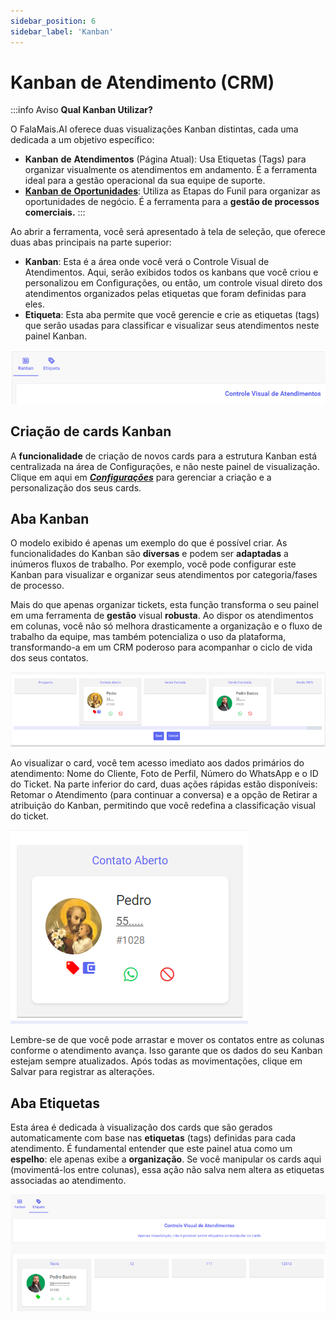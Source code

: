 ```yaml
---
sidebar_position: 6
sidebar_label: 'Kanban'
---
```


# Kanban de Atendimento (CRM)

:::info Aviso
**Qual Kanban Utilizar?**

O FalaMais.AI oferece duas visualizações Kanban distintas, cada uma dedicada a um objetivo específico:

- **Kanban** **de** **Atendimentos** (Página Atual): Usa Etiquetas (Tags) para organizar visualmente os atendimentos em andamento. É a ferramenta ideal para a gestão operacional da sua equipe de suporte.
- [**Kanban** **de** **Oportunidades**](funil.md): Utiliza as Etapas do Funil para organizar as oportunidades de negócio. É a ferramenta para a **gestão de processos comerciais.**
:::

Ao abrir a ferramenta, você será apresentado à tela de seleção, que oferece duas abas principais na parte superior:

- **Kanban**: Esta é a área onde você verá o Controle Visual de Atendimentos. Aqui, serão exibidos todos os kanbans que você criou e personalizou em Configurações, ou então, um controle visual direto dos atendimentos organizados pelas etiquetas que foram definidas para eles.
- **Etiqueta**: Esta aba permite que você gerencie e crie as etiquetas (tags) que serão usadas para classificar e visualizar seus atendimentos neste painel Kanban.

![alt text](assetsK/image.png)

## Criação de cards Kanban

A **funcionalidade** de criação de novos cards para a estrutura Kanban está centralizada na área de Configurações, e não neste painel de visualização. Clique em aqui em [***Configurações***](config.md) para gerenciar a criação e a personalização dos seus cards.

## Aba Kanban

O modelo exibido é apenas um exemplo do que é possível criar. As funcionalidades do Kanban são **diversas** e podem ser **adaptadas** a inúmeros fluxos de trabalho. Por exemplo, você pode configurar este Kanban para visualizar e organizar seus atendimentos por categoria/fases de processo.

Mais do que apenas organizar tickets, esta função transforma o seu painel em uma ferramenta de **gestão** visual **robusta**. Ao dispor os atendimentos em colunas, você não só melhora drasticamente a organização e o fluxo de trabalho da equipe, mas também potencializa o uso da plataforma, transformando-a em um CRM poderoso para acompanhar o ciclo de vida dos seus contatos.

![alt text](assetsK/image-1.png)

Ao visualizar o card, você tem acesso imediato aos dados primários do atendimento: Nome do Cliente, Foto de Perfil, Número do WhatsApp e o ID do Ticket. Na parte inferior do card, duas ações rápidas estão disponíveis: Retomar o Atendimento (para continuar a conversa) e a opção de Retirar a atribuição do Kanban, permitindo que você redefina a classificação visual do ticket.

![alt text](assetsK/image-2.png)

Lembre-se de que você pode arrastar e mover os contatos entre as colunas conforme o atendimento avança. Isso garante que os dados do seu Kanban estejam sempre atualizados. Após todas as movimentações, clique em Salvar para registrar as alterações.

## Aba Etiquetas

Esta área é dedicada à visualização dos cards que são gerados automaticamente com base nas **etiquetas** (tags) definidas para cada atendimento. É fundamental entender que este painel atua como um **espelho**: ele apenas exibe a **organização**. Se você manipular os cards aqui (movimentá-los entre colunas), essa ação não salva nem altera as etiquetas associadas ao atendimento.

![alt text](assetsK/image-3.png)